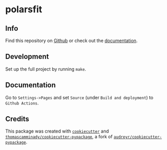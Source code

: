 # polarsfit

## Info
Find this repository on [Github](https://github.com/thomascamminady/polarsfit) or check out the [documentation](https://thomascamminady.github.io/polarsfit).

## Development
Set up the full project by running `make`.

## Documentation
Go to `Settings->Pages` and set `Source` (under `Build and deployment`) to `Github Actions`.

## Credits
This package was created with [`cookiecutter`](https://github.com/audreyr/cookiecutter) and [`thomascamminady/cookiecutter-pypackage`](https://github.com/thomascamminady/cookiecutter-pypackage), a fork of [`audreyr/cookiecutter-pypackage`](https://github.com/audreyr/cookiecutter-pypackage).
